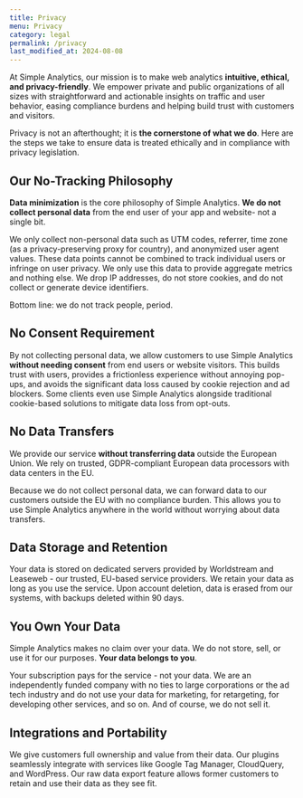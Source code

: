 ```yaml
---
title: Privacy
menu: Privacy
category: legal
permalink: /privacy
last_modified_at: 2024-08-08
---
```


At Simple Analytics, our mission is to make web analytics **intuitive, ethical, and privacy-friendly**. We empower private and public organizations of all sizes with straightforward and actionable insights on traffic and user behavior, easing compliance burdens and helping build trust with customers and visitors.

Privacy is not an afterthought; it is **the cornerstone of what we do**. Here are the steps we take to ensure data is treated ethically and in compliance with privacy legislation.

## Our No-Tracking Philosophy

**Data minimization** is the core philosophy of Simple Analytics. **We do not collect personal data** from the end user of your app and website- not a single bit.

We only collect non-personal data such as UTM codes, referrer, time zone (as a privacy-preserving proxy for country), and anonymized user agent values. These data points cannot be combined to track individual users or infringe on user privacy. We only use this data to provide aggregate metrics and nothing else. We drop IP addresses, do not store cookies, and do not collect or generate device identifiers.

Bottom line: we do not track people, period.

## No Consent Requirement

By not collecting personal data, we allow customers to use Simple Analytics **without needing consent** from end users or website visitors. This builds trust with users, provides a frictionless experience without annoying pop-ups, and avoids the significant data loss caused by cookie rejection and ad blockers. Some clients even use Simple Analytics alongside traditional cookie-based solutions to mitigate data loss from opt-outs.

## No Data Transfers

We provide our service **without transferring data** outside the European Union. We rely on trusted, GDPR-compliant European data processors with data centers in the EU.

Because we do not collect personal data, we can forward data to our customers outside the EU with no compliance burden. This allows you to use Simple Analytics anywhere in the world without worrying about data transfers.

## Data Storage and Retention

Your data is stored on dedicated servers provided by Worldstream and Leaseweb - our trusted, EU-based service providers. We retain your data as long as you use the service. Upon account deletion, data is erased from our systems, with backups deleted within 90 days.

## You Own Your Data

Simple Analytics makes no claim over your data. We do not store, sell, or use it for our purposes. **Your data belongs to you**.

Your subscription pays for the service - not your data. We are an independently funded company with no ties to large corporations or the ad tech industry and do not use your data for marketing, for retargeting, for developing other services, and so on. And of course, we do not sell it.

## Integrations and Portability

We give customers full ownership and value from their data. Our plugins seamlessly integrate with services like Google Tag Manager, CloudQuery, and WordPress. Our raw data export feature allows former customers to retain and use their data as they see fit.

